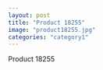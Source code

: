 ```yaml
---
layout: post
title: "Product 18255"
image: "product18255.jpg"
categories: "category1"
---
```

Product 18255
